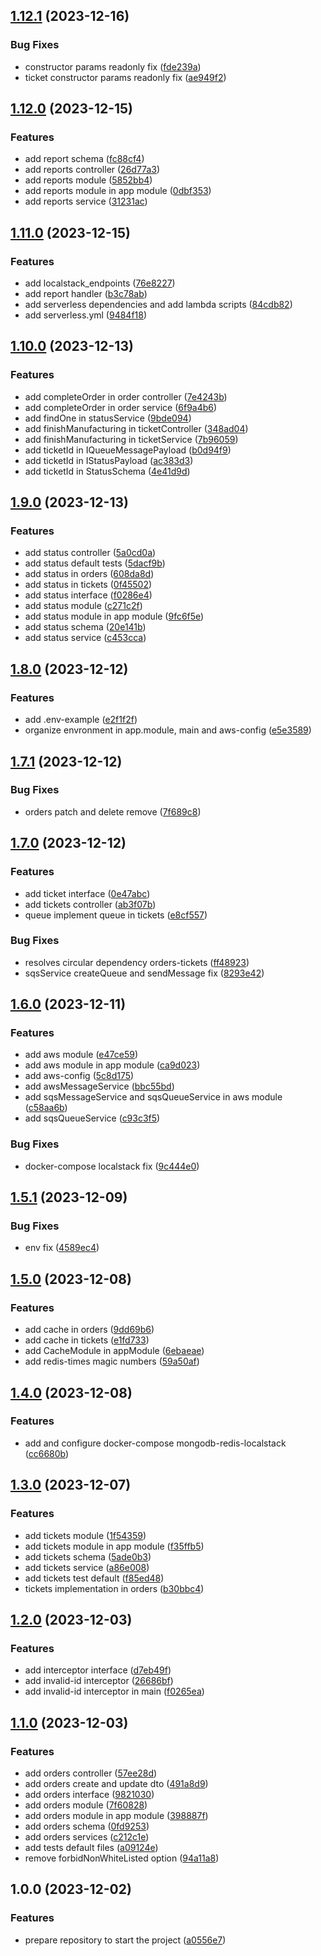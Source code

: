 ## [1.12.1](https://github.com/WanderDinizVeloso/queue-free/compare/1.12.0...1.12.1) (2023-12-16)


### Bug Fixes

* constructor params readonly fix ([fde239a](https://github.com/WanderDinizVeloso/queue-free/commit/fde239afe96eb9823a5fd4332aa49cf21534d2cf))
* ticket constructor params readonly fix ([ae949f2](https://github.com/WanderDinizVeloso/queue-free/commit/ae949f214834e13c26a9c98cb6344a57bc667797))

## [1.12.0](https://github.com/WanderDinizVeloso/queue-free/compare/1.11.0...1.12.0) (2023-12-15)


### Features

* add report schema ([fc88cf4](https://github.com/WanderDinizVeloso/queue-free/commit/fc88cf4a28d5acd5b48fc9198acaf52f4b6acaa3))
* add reports controller ([26d77a3](https://github.com/WanderDinizVeloso/queue-free/commit/26d77a3282b53818e1ee16d3d78a7e60054f790a))
* add reports module ([5852bb4](https://github.com/WanderDinizVeloso/queue-free/commit/5852bb4aa40b3a85c2b42e055b274ea0bae103e4))
* add reports module in app module ([0dbf353](https://github.com/WanderDinizVeloso/queue-free/commit/0dbf353e57bb5d34bc5e42c4e2afe7e92170ed42))
* add reports service ([31231ac](https://github.com/WanderDinizVeloso/queue-free/commit/31231acb16919c3672cf8854a69b0bf294884e6d))

## [1.11.0](https://github.com/WanderDinizVeloso/queue-free/compare/1.10.0...1.11.0) (2023-12-15)


### Features

* add localstack_endpoints ([76e8227](https://github.com/WanderDinizVeloso/queue-free/commit/76e8227e3b7a696508f60d3456bf823924e6b397))
* add report handler ([b3c78ab](https://github.com/WanderDinizVeloso/queue-free/commit/b3c78ab492a5b997bbebb8297f752b7c823b762f))
* add serverless dependencies and add lambda scripts ([84cdb82](https://github.com/WanderDinizVeloso/queue-free/commit/84cdb82644709df5f2e3151727e5cf54b5009499))
* add serverless.yml ([9484f18](https://github.com/WanderDinizVeloso/queue-free/commit/9484f186d04459f087d29ab1375d77a64b5eb166))

## [1.10.0](https://github.com/WanderDinizVeloso/queue-free/compare/1.9.0...1.10.0) (2023-12-13)


### Features

* add completeOrder in order controller ([7e4243b](https://github.com/WanderDinizVeloso/queue-free/commit/7e4243b34e933e17f95ff261836bfe70016837d1))
* add completeOrder in order service ([6f9a4b6](https://github.com/WanderDinizVeloso/queue-free/commit/6f9a4b6b18712198546eca829587e0effc761996))
* add findOne in statusService ([9bde094](https://github.com/WanderDinizVeloso/queue-free/commit/9bde0947346f9325d866bcda1d347d2aa09afffc))
* add finishManufacturing in ticketController ([348ad04](https://github.com/WanderDinizVeloso/queue-free/commit/348ad04c3f7411dd79c6341b46e101c03fcdfac7))
* add finishManufacturing in ticketService ([7b96059](https://github.com/WanderDinizVeloso/queue-free/commit/7b960597566c9a5877472953ed786ffd4b945eab))
* add ticketId in IQueueMessagePayload ([b0d94f9](https://github.com/WanderDinizVeloso/queue-free/commit/b0d94f97930b5137a5a23c87577cd78bae030a21))
* add ticketId in IStatusPayload ([ac383d3](https://github.com/WanderDinizVeloso/queue-free/commit/ac383d35470adb45faac53d0ef53ead366dd279c))
* add ticketId in StatusSchema ([4e41d9d](https://github.com/WanderDinizVeloso/queue-free/commit/4e41d9d1555a099d6c4b3668cf660f6f807306f3))

## [1.9.0](https://github.com/WanderDinizVeloso/queue-free/compare/1.8.0...1.9.0) (2023-12-13)


### Features

* add status controller ([5a0cd0a](https://github.com/WanderDinizVeloso/queue-free/commit/5a0cd0a9bb1f7040ce37fb2db09b64698a2b6ef9))
* add status default tests ([5dacf9b](https://github.com/WanderDinizVeloso/queue-free/commit/5dacf9be254ab4b5b5daaf9d34cda1ad3e0dee3c))
* add status in orders ([608da8d](https://github.com/WanderDinizVeloso/queue-free/commit/608da8df6eac8f930a238f5f0a57acd78f94eae4))
* add status in tickets ([0f45502](https://github.com/WanderDinizVeloso/queue-free/commit/0f45502618982d646b220958a3344002169cb887))
* add status interface ([f0286e4](https://github.com/WanderDinizVeloso/queue-free/commit/f0286e440effeccb19719525436a2f77719c7ea8))
* add status module ([c271c2f](https://github.com/WanderDinizVeloso/queue-free/commit/c271c2f769bd450781e29d0b5f2a1aaab18d390b))
* add status module in app module ([9fc6f5e](https://github.com/WanderDinizVeloso/queue-free/commit/9fc6f5e444a1d299202c540b1b5c2b4831fde3c5))
* add status schema ([20e141b](https://github.com/WanderDinizVeloso/queue-free/commit/20e141b262c907de1980f5ea7bbb43903a5ff072))
* add status service ([c453cca](https://github.com/WanderDinizVeloso/queue-free/commit/c453ccad27ee4a80ef4f7bf97c4c937a075c4f2d))

## [1.8.0](https://github.com/WanderDinizVeloso/queue-free/compare/1.7.1...1.8.0) (2023-12-12)


### Features

* add .env-example ([e2f1f2f](https://github.com/WanderDinizVeloso/queue-free/commit/e2f1f2f11af4f00fd39010f76e9c73c96309651f))
* organize envronment in app.module, main and aws-config ([e5e3589](https://github.com/WanderDinizVeloso/queue-free/commit/e5e358942e00da2878265b3a6ad13e11c9c81e5f))

## [1.7.1](https://github.com/WanderDinizVeloso/queue-free/compare/1.7.0...1.7.1) (2023-12-12)


### Bug Fixes

* orders patch and delete remove ([7f689c8](https://github.com/WanderDinizVeloso/queue-free/commit/7f689c81ceff1d67dc239a8e1745fd89f770a2fb))

## [1.7.0](https://github.com/WanderDinizVeloso/queue-free/compare/1.6.0...1.7.0) (2023-12-12)


### Features

* add ticket interface ([0e47abc](https://github.com/WanderDinizVeloso/queue-free/commit/0e47abcecb384e995ab4b7fefcb4cc56d959d6a9))
* add tickets controller ([ab3f07b](https://github.com/WanderDinizVeloso/queue-free/commit/ab3f07bb109e22c5b308d8247d32fc2e357dda02))
* queue implement queue in tickets ([e8cf557](https://github.com/WanderDinizVeloso/queue-free/commit/e8cf55759806c5627e2bb579103ae6ba9b43b809))


### Bug Fixes

* resolves circular dependency orders-tickets ([ff48923](https://github.com/WanderDinizVeloso/queue-free/commit/ff48923668e65d6b9ae97220152e5ac234c44786))
* sqsService createQueue and sendMessage fix ([8293e42](https://github.com/WanderDinizVeloso/queue-free/commit/8293e426219cbc23cb2e5446eacc05da7d518a05))

## [1.6.0](https://github.com/WanderDinizVeloso/queue-free/compare/1.5.1...1.6.0) (2023-12-11)


### Features

* add aws module ([e47ce59](https://github.com/WanderDinizVeloso/queue-free/commit/e47ce5956a92228d27ce66248d8e4248aa80ab92))
* add aws module in app module ([ca9d023](https://github.com/WanderDinizVeloso/queue-free/commit/ca9d023148bee0776a5e524815ce70ec53282894))
* add aws-config ([5c8d175](https://github.com/WanderDinizVeloso/queue-free/commit/5c8d175f275098e6510877fc6f7575b341cd155e))
* add awsMessageService ([bbc55bd](https://github.com/WanderDinizVeloso/queue-free/commit/bbc55bdbe7b93b291d234aa2680e0d1db050b359))
* add sqsMessageService and sqsQueueService in aws module ([c58aa6b](https://github.com/WanderDinizVeloso/queue-free/commit/c58aa6bf429fc786355eae80d041337991313af5))
* add sqsQueueService ([c93c3f5](https://github.com/WanderDinizVeloso/queue-free/commit/c93c3f570c106f4684767814712c2e7af233eacd))


### Bug Fixes

* docker-compose localstack fix ([9c444e0](https://github.com/WanderDinizVeloso/queue-free/commit/9c444e03e29fa6dc7668dd8f46bc6ccb6a8a1f03))

## [1.5.1](https://github.com/WanderDinizVeloso/queue-free/compare/1.5.0...1.5.1) (2023-12-09)


### Bug Fixes

* env fix ([4589ec4](https://github.com/WanderDinizVeloso/queue-free/commit/4589ec41c5e770ca23df2e7f81db25c50feaa5cf))

## [1.5.0](https://github.com/WanderDinizVeloso/queue-free/compare/1.4.0...1.5.0) (2023-12-08)


### Features

* add cache in orders ([9dd69b6](https://github.com/WanderDinizVeloso/queue-free/commit/9dd69b663597adb6b84526377ea42ce77a9f4428))
* add cache in tickets ([e1fd733](https://github.com/WanderDinizVeloso/queue-free/commit/e1fd73376ad77effd44266466e2d151ae14dc9bb))
* add CacheModule in appModule ([6ebaeae](https://github.com/WanderDinizVeloso/queue-free/commit/6ebaeaef10b334055ea6bcfda62917ea90cd9cae))
* add redis-times magic numbers ([59a50af](https://github.com/WanderDinizVeloso/queue-free/commit/59a50af1f048083eaa4d8b3a430b38d509a80f3e))

## [1.4.0](https://github.com/WanderDinizVeloso/queue-free/compare/1.3.0...1.4.0) (2023-12-08)


### Features

* add and configure docker-compose mongodb-redis-localstack ([cc6680b](https://github.com/WanderDinizVeloso/queue-free/commit/cc6680be9ba3b399a3589e0093a991006da8dcd4))

## [1.3.0](https://github.com/WanderDinizVeloso/queue-free/compare/1.2.0...1.3.0) (2023-12-07)


### Features

* add tickets module ([1f54359](https://github.com/WanderDinizVeloso/queue-free/commit/1f54359c95a73a84f5e4fe8c1499167143321d12))
* add tickets module in app module ([f35ffb5](https://github.com/WanderDinizVeloso/queue-free/commit/f35ffb5aa1ef5cfe3806b881537100b050ff3baa))
* add tickets schema ([5ade0b3](https://github.com/WanderDinizVeloso/queue-free/commit/5ade0b3259478f4af05c3f4046dd3cfb983eade4))
* add tickets service ([a86e008](https://github.com/WanderDinizVeloso/queue-free/commit/a86e0085df5152e0d37d62b370890f563b504125))
* add tickets test default ([f85ed48](https://github.com/WanderDinizVeloso/queue-free/commit/f85ed48eec331ec894a6c6e7ddc71f33d54653b8))
* tickets implementation in orders ([b30bbc4](https://github.com/WanderDinizVeloso/queue-free/commit/b30bbc4a58ce6416b622f9888b8fa341db9e5195))

## [1.2.0](https://github.com/WanderDinizVeloso/queue-free/compare/1.1.0...1.2.0) (2023-12-03)


### Features

* add interceptor interface ([d7eb49f](https://github.com/WanderDinizVeloso/queue-free/commit/d7eb49fb12c5b814ca17439029bb80ef004afe5d))
* add invalid-id interceptor ([26686bf](https://github.com/WanderDinizVeloso/queue-free/commit/26686bfdf44f181da48b40109d72a7c9f45b6e38))
* add invalid-id interceptor in main ([f0265ea](https://github.com/WanderDinizVeloso/queue-free/commit/f0265ea2ebb19df95e61a2f05d67108916817734))

## [1.1.0](https://github.com/WanderDinizVeloso/queue-free/compare/1.0.0...1.1.0) (2023-12-03)


### Features

* add orders controller ([57ee28d](https://github.com/WanderDinizVeloso/queue-free/commit/57ee28d49c9886e6ade9c2147d12d516077ed1d7))
* add orders create and update dto ([491a8d9](https://github.com/WanderDinizVeloso/queue-free/commit/491a8d970fcef1fc7a915b2e58882aba8bc2ca7c))
* add orders interface ([9821030](https://github.com/WanderDinizVeloso/queue-free/commit/982103086818d074fb89bf924e528e4235a12373))
* add orders module ([7f60828](https://github.com/WanderDinizVeloso/queue-free/commit/7f608280a4e5d9e74bee0f0c342460f68d968f92))
* add orders module in app module ([398887f](https://github.com/WanderDinizVeloso/queue-free/commit/398887f66a5da82022bd968368ef28675210bed1))
* add orders schema ([0fd9253](https://github.com/WanderDinizVeloso/queue-free/commit/0fd9253f3b65c886e871e8ee0bab81b53b049938))
* add orders services ([c212c1e](https://github.com/WanderDinizVeloso/queue-free/commit/c212c1eb9706c47bc8376403e24442fa455063e6))
* add tests default files ([a09124e](https://github.com/WanderDinizVeloso/queue-free/commit/a09124e7ad49ab1fab8b65e7f8aaeda326cf7088))
* remove forbidNonWhiteListed option ([94a11a8](https://github.com/WanderDinizVeloso/queue-free/commit/94a11a8cd79756783448f19749e755cca7be0a66))

## 1.0.0 (2023-12-02)


### Features

* prepare repository to start the project ([a0556e7](https://github.com/WanderDinizVeloso/queue-free/commit/a0556e7c20a3dce5bbace6c4f7165816b4707da4))
